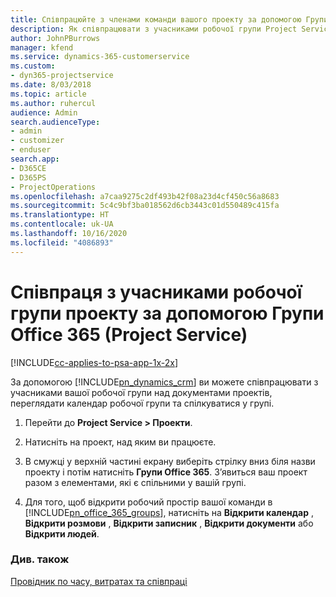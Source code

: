 ```yaml
---
title: Співпрацюйте з членами команди вашого проекту за допомогою Групи Office 365
description: Як співпрацювати з учасниками робочої групи Project Service за допомогою Груп Office 365
author: JohnPBurrows
manager: kfend
ms.service: dynamics-365-customerservice
ms.custom:
- dyn365-projectservice
ms.date: 8/03/2018
ms.topic: article
ms.author: ruhercul
audience: Admin
search.audienceType:
- admin
- customizer
- enduser
search.app:
- D365CE
- D365PS
- ProjectOperations
ms.openlocfilehash: a7caa9275c2df493b42f08a23d4cf450c56a8683
ms.sourcegitcommit: 5c4c9bf3ba018562d6cb3443c01d550489c415fa
ms.translationtype: HT
ms.contentlocale: uk-UA
ms.lasthandoff: 10/16/2020
ms.locfileid: "4086893"
---
```

# <a name="collaborate-with-your-project-team-members-with-office-365-groups-project-service"></a>Співпраця з учасниками робочої групи проекту за допомогою Групи Office 365 (Project Service)

[!INCLUDE[cc-applies-to-psa-app-1x-2x](../includes/cc-applies-to-psa-app-1x-2x.md)]

За допомогою [!INCLUDE[pn_dynamics_crm](../includes/pn-dynamics-crm.md)] ви можете співпрацювати з учасниками вашої робочої групи над документами проектів, переглядати календар робочої групи та спілкуватися у групі.  
  
1. Перейти до **Project Service > Проекти**.  
  
2. Натисніть на проект, над яким ви працюєте.  
  
3. В смужці у верхній частині екрану виберіть стрілку вниз біля назви проекту і потім натисніть **Групи Office 365**. З’явиться ваш проект разом з елементами, які є спільними у вашій групі.  
  
4. Для того, щоб відкрити робочий простір вашої команди в [!INCLUDE[pn_office_365_groups](../includes/pn-office-365-groups.md)], натисніть на **Відкрити календар** , **Відкрити розмови** , **Відкрити записник** , **Відкрити документи** або **Відкрити людей**.  
  
### <a name="see-also"></a>Див. також  
 [Провідник по часу, витратах та співпраці](../psa/time-expense-collaboration-guide.md)
